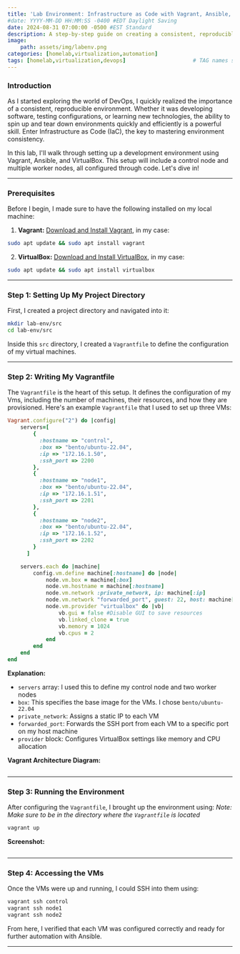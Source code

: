 ```yaml
---
title: 'Lab Environment: Infrastructure as Code with Vagrant, Ansible, and VirtualBox'
#date: YYYY-MM-DD HH:MM:SS -0400 #EDT Daylight Saving 
date: 2024-08-31 07:00:00 -0500 #EST Standard
description: A step-by-step guide on creating a consistent, reproducible lab environment using Vagrant, VirtualBox, and Ansible, focused on automating infrastructure setup through code. 
image:
    path: assets/img/labenv.png
categories: [homelab,virtualization,automation]
tags: [homelab,virtualization,devops]                     # TAG names should always be lowercase
---
```


### Introduction

As I started exploring the world of DevOps, I quickly realized the importance of a consistent, reproducible environment. Whether it was developing software, testing configurations, or learning new technologies, the ability to spin up and tear down environments quickly and efficiently is a powerful skill.
Enter Infrastructure as Code (IaC), the key to mastering environment consistency.

In this lab, I'll walk through setting up a development environment using Vagrant, Ansible, and VirtualBox. This setup will include a control node and multiple worker nodes, all configured through code. Let's dive in!

*   *   *

### Prerequisites 

Before I begin, I made sure to have the following installed on my local machine:
1. **Vagrant:** [Download and Install Vagrant](https://developer.hashicorp.com/vagrant/downloads), in my case:
```bash
sudo apt update && sudo apt install vagrant
```

2. **VirtualBox:** [Download and Install VirtualBox](https://www.virtualbox.org/wiki/Downloads), in my case:
```bash
sudo apt update && sudo apt install virtualbox
```
*   *   *

### Step 1: Setting Up My Project Directory

First, I created a project directory and navigated into it:
```bash
mkdir lab-env/src
cd lab-env/src
```

Inside this `src` directory, I created a `Vagrantfile` to define the configuration of my virtual machines.

*   *   *

### Step 2: Writing My Vagrantfile

The `Vagrantfile` is the heart of this setup. It defines the configuration of my Vms, including the number of machines, their resources, and how they are provisioned. Here's an example `Vagrantfile` that I used to set up three VMs:

```ruby
Vagrant.configure("2") do |config|
    servers=[
        {
          :hostname => "control",
          :box => "bento/ubuntu-22.04",
          :ip => "172.16.1.50",
          :ssh_port => 2200
        },
        {
          :hostname => "node1",
          :box => "bento/ubuntu-22.04",
          :ip => "172.16.1.51",
          :ssh_port => 2201
        },
        {
          :hostname => "node2",
          :box => "bento/ubuntu-22.04",
          :ip => "172.16.1.52",
          :ssh_port => 2202
        }
      ]

    servers.each do |machine|
        config.vm.define machine[:hostname] do |node|
            node.vm.box = machine[:box]
            node.vm.hostname = machine[:hostname]
            node.vm.network :private_network, ip: machine[:ip]
            node.vm.network "forwarded_port", guest: 22, host: machine[:ssh_port], id: "ssh"
            node.vm.provider "virtualbox" do |vb|
                vb.gui = false #Disable GUI to save resources
                vb.linked_clone = true
                vb.memory = 1024
                vb.cpus = 2
            end
        end
    end
end
```

**Explanation:**
- `servers` array: I used this to define my control node and two worker nodes
- `box`: This specifies the base image for the VMs. I chose `bento/ubuntu-22.04`
- `private_network`: Assigns a static IP to each VM 
- `forwarded_port`: Forwards the SSH port from each VM to a specific port on my host machine
- `provider` block: Configures VirtualBox settings like memory and CPU allocation

**Vagrant Architecture Diagram:**

![]()

*   *   *

### Step 3: Running the Environment

After configuring the `Vagrantfile`, I brought up the environment using:
*Note: Make sure to be in the directory where the `Vagrantfile` is located*

```bash
vagrant up
```

**Screenshot:**

![]()

*   *   *

### Step 4: Accessing the VMs

Once the VMs were up and running, I could SSH into them using:

```bash
vagrant ssh control
vagrant ssh node1
vagrant ssh node2
```

From here, I verified that each VM was configured correctly and ready for further automation with Ansible.

*   *   *


